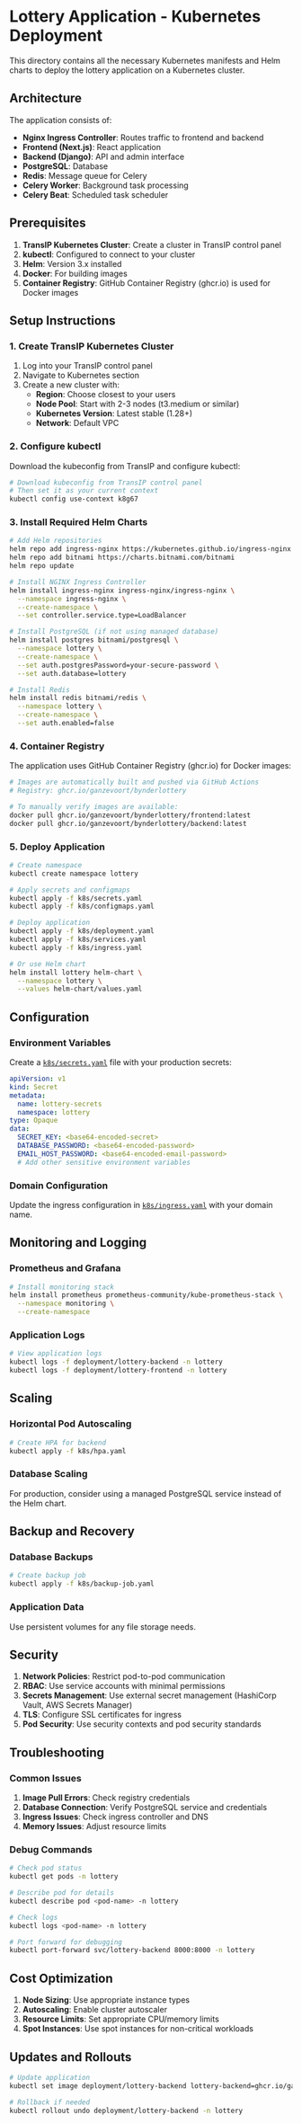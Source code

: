 # Lottery Application - Kubernetes Deployment

This directory contains all the necessary Kubernetes manifests and Helm charts to deploy the lottery application on a Kubernetes cluster.

## Architecture

The application consists of:

- **Nginx Ingress Controller**: Routes traffic to frontend and backend
- **Frontend (Next.js)**: React application
- **Backend (Django)**: API and admin interface
- **PostgreSQL**: Database
- **Redis**: Message queue for Celery
- **Celery Worker**: Background task processing
- **Celery Beat**: Scheduled task scheduler

## Prerequisites

1. **TransIP Kubernetes Cluster**: Create a cluster in TransIP control panel
2. **kubectl**: Configured to connect to your cluster
3. **Helm**: Version 3.x installed
4. **Docker**: For building images
5. **Container Registry**: GitHub Container Registry (ghcr.io) is used for Docker images

## Setup Instructions

### 1. Create TransIP Kubernetes Cluster

1. Log into your TransIP control panel
2. Navigate to Kubernetes section
3. Create a new cluster with:
   - **Region**: Choose closest to your users
   - **Node Pool**: Start with 2-3 nodes (t3.medium or similar)
   - **Kubernetes Version**: Latest stable (1.28+)
   - **Network**: Default VPC

### 2. Configure kubectl

Download the kubeconfig from TransIP and configure kubectl:

```bash
# Download kubeconfig from TransIP control panel
# Then set it as your current context
kubectl config use-context k8g67
```

### 3. Install Required Helm Charts

```bash
# Add Helm repositories
helm repo add ingress-nginx https://kubernetes.github.io/ingress-nginx
helm repo add bitnami https://charts.bitnami.com/bitnami
helm repo update

# Install NGINX Ingress Controller
helm install ingress-nginx ingress-nginx/ingress-nginx \
  --namespace ingress-nginx \
  --create-namespace \
  --set controller.service.type=LoadBalancer

# Install PostgreSQL (if not using managed database)
helm install postgres bitnami/postgresql \
  --namespace lottery \
  --create-namespace \
  --set auth.postgresPassword=your-secure-password \
  --set auth.database=lottery

# Install Redis
helm install redis bitnami/redis \
  --namespace lottery \
  --create-namespace \
  --set auth.enabled=false
```

### 4. Container Registry

The application uses GitHub Container Registry (ghcr.io) for Docker images:

```bash
# Images are automatically built and pushed via GitHub Actions
# Registry: ghcr.io/ganzevoort/bynderlottery

# To manually verify images are available:
docker pull ghcr.io/ganzevoort/bynderlottery/frontend:latest
docker pull ghcr.io/ganzevoort/bynderlottery/backend:latest
```

### 5. Deploy Application

```bash
# Create namespace
kubectl create namespace lottery

# Apply secrets and configmaps
kubectl apply -f k8s/secrets.yaml
kubectl apply -f k8s/configmaps.yaml

# Deploy application
kubectl apply -f k8s/deployment.yaml
kubectl apply -f k8s/services.yaml
kubectl apply -f k8s/ingress.yaml

# Or use Helm chart
helm install lottery helm-chart \
  --namespace lottery \
  --values helm-chart/values.yaml
```

## Configuration

### Environment Variables

Create a [`k8s/secrets.yaml`](../k8s/secrets.yaml) file with your production secrets:

```yaml
apiVersion: v1
kind: Secret
metadata:
  name: lottery-secrets
  namespace: lottery
type: Opaque
data:
  SECRET_KEY: <base64-encoded-secret>
  DATABASE_PASSWORD: <base64-encoded-password>
  EMAIL_HOST_PASSWORD: <base64-encoded-email-password>
  # Add other sensitive environment variables
```

### Domain Configuration

Update the ingress configuration in [`k8s/ingress.yaml`](../k8s/ingress.yaml) with your domain name.

## Monitoring and Logging

### Prometheus and Grafana

```bash
# Install monitoring stack
helm install prometheus prometheus-community/kube-prometheus-stack \
  --namespace monitoring \
  --create-namespace
```

### Application Logs

```bash
# View application logs
kubectl logs -f deployment/lottery-backend -n lottery
kubectl logs -f deployment/lottery-frontend -n lottery
```

## Scaling

### Horizontal Pod Autoscaling

```bash
# Create HPA for backend
kubectl apply -f k8s/hpa.yaml
```

### Database Scaling

For production, consider using a managed PostgreSQL service instead of the Helm chart.

## Backup and Recovery

### Database Backups

```bash
# Create backup job
kubectl apply -f k8s/backup-job.yaml
```

### Application Data

Use persistent volumes for any file storage needs.

## Security

1. **Network Policies**: Restrict pod-to-pod communication
2. **RBAC**: Use service accounts with minimal permissions
3. **Secrets Management**: Use external secret management (HashiCorp Vault, AWS Secrets Manager)
4. **TLS**: Configure SSL certificates for ingress
5. **Pod Security**: Use security contexts and pod security standards

## Troubleshooting

### Common Issues

1. **Image Pull Errors**: Check registry credentials
2. **Database Connection**: Verify PostgreSQL service and credentials
3. **Ingress Issues**: Check ingress controller and DNS
4. **Memory Issues**: Adjust resource limits

### Debug Commands

```bash
# Check pod status
kubectl get pods -n lottery

# Describe pod for details
kubectl describe pod <pod-name> -n lottery

# Check logs
kubectl logs <pod-name> -n lottery

# Port forward for debugging
kubectl port-forward svc/lottery-backend 8000:8000 -n lottery
```

## Cost Optimization

1. **Node Sizing**: Use appropriate instance types
2. **Autoscaling**: Enable cluster autoscaler
3. **Resource Limits**: Set appropriate CPU/memory limits
4. **Spot Instances**: Use spot instances for non-critical workloads

## Updates and Rollouts

```bash
# Update application
kubectl set image deployment/lottery-backend lottery-backend=ghcr.io/ganzevoort/bynderlottery/backend:new-version -n lottery

# Rollback if needed
kubectl rollout undo deployment/lottery-backend -n lottery
```
